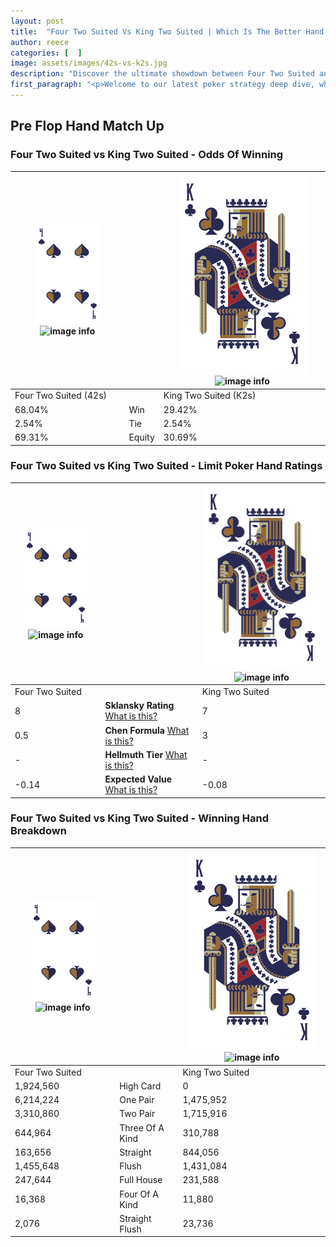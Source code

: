 ```yaml
---
layout: post
title:  "Four Two Suited Vs King Two Suited | Which Is The Better Hand In Poker? A Complete Guide"
author: reece
categories: [  ]
image: assets/images/42s-vs-k2s.jpg
description: "Discover the ultimate showdown between Four Two Suited and King Two Suited in poker! Uncover the odds, strategies, and scenarios where one hand triumphs over the other. Get ready to up your poker game with this thrilling analysis."
first_paragraph: "<p>Welcome to our latest poker strategy deep dive, where we're pitting two distinct hands against each other in a high-stakes showdown: Four Two Suited vs King Two Suited.</p><p>In the dynamic world of poker, every decision counts, and knowing which hand holds the upper hand is key to your success at the table.</p><p>In this article, we'll dissect these two hands, explore the scenarios where one dominates the other, and equip you with the knowledge to make strategic choices that can tip the odds in your favor.</p><p>Get ready to unravel the intriguing dynamics of these poker hands and elevate your game to new heights.</p>"
---
```




[comment]: # (sp0)

## Pre Flop Hand Match Up

<div class="table hand-ratings" markdown="1"> 



### Four Two Suited vs King Two Suited - Odds Of Winning


    
| ![image info](assets/images/hand1/4.png) ![image info](assets/images/hand1/2s.png) |  | ![image info](assets/images/hand2/K.png) ![image info](assets/images/hand2/2s.png) |
| -------- | -------- | -------- |
| Four Two Suited (42s) |  | King Two Suited (K2s) |
| 68.04% | Win | 29.42% |
| 2.54% | Tie | 2.54% |
| 69.31% | Equity | 30.69% |




[comment]: # (sp1)



### Four Two Suited vs King Two Suited - Limit Poker Hand Ratings


    
| ![image info](assets/images/hand1/4.png) ![image info](assets/images/hand1/2s.png) |  | ![image info](assets/images/hand2/K.png) ![image info](assets/images/hand2/2s.png) |
| -------- | -------- | -------- |
| Four Two Suited |  | King Two Suited |
| 8 | **Sklansky Rating** [What is this?](/sklansky-rating-explained) | 7 |
| 0.5 | **Chen Formula** [What is this?](/chen-formula-explained) | 3 |
| - | **Hellmuth Tier** [What is this?](/Hellmuth-tier-explained) | - |
| -0.14 | **Expected Value** [What is this?](/expected-value-explained) | -0.08 |




[comment]: # (sp2)



### Four Two Suited vs King Two Suited - Winning Hand Breakdown


    
| ![image info](assets/images/hand1/4.png) ![image info](assets/images/hand1/2s.png) |  | ![image info](assets/images/hand2/K.png) ![image info](assets/images/hand2/2s.png) |
| -------- | -------- | -------- |
| Four Two Suited |  | King Two Suited |
| 1,924,560 | High Card | 0 |
| 6,214,224 | One Pair | 1,475,952 |
| 3,310,860 | Two Pair | 1,715,916 |
| 644,964 | Three Of A Kind | 310,788 |
| 163,656 | Straight | 844,056 |
| 1,455,648 | Flush | 1,431,084 |
| 247,644 | Full House | 231,588 |
| 16,368 | Four Of A Kind | 11,880 |
| 2,076 | Straight Flush | 23,736 |




[comment]: # (sp3)



</div>

[comment]: # (sp4)



[comment]: # (sp5)

